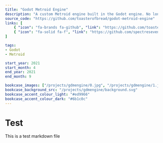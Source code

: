 ```yaml
---
title: "Godot Metroid Engine"
description: "A custom Metroid engine built in the Godot engine. No longer in development, but I will probably come back to this some day."
source_code: "https://github.com/toasterofbread/godot-metroid-engine"
links: [
    { "icon": "fa-brands fa-github", "link": "https://github.com/toasterofbread/godot-metroid-engine" },
    { "icon": "fa-solid fa-f", "link": "https://github.com/spectreseven1138-alt/MPF" }
]

tags:
- Godot
- Metroid

start_year: 2021
start_month: 4
end_year: 2021
end_month: 9

bookcase_images: ["/projects/gdmengine/0.jpg", "/projects/gdmengine/1.jpg", "/projects/gdmengine/2.jpg", "/projects/gdmengine/3.jpg"]
bookcase_background_src: "/projects/gdmengine/background.svg"
bookcase_accent_colour_light: "#ed9966"
bookcase_accent_colour_dark: "#6b1c0c"
---
```



# Test

This is a test markdown file